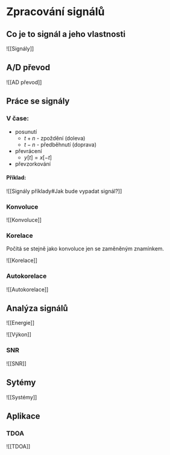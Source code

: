 # Zpracování signálů

## Co je to signál a jeho vlastnosti
![[Signály]]

## A/D převod
![[AD převod]]

## Práce se signály

### V čase:
- posunutí
	- $t+n$ - zpoždění (doleva)
	- $t - n$ - předběhnutí (doprava)
- převrácení 
	- $y[t] = x[-t]$
- převzorkování

#### Příklad:
![[Signály příklady#Jak bude vypadat signál?]]

### Konvoluce
![[Konvoluce]]

### Korelace
Počítá se stejně jako konvoluce jen se zaměněným znamínkem. 

![[Korelace]]
### Autokorelace
![[Autokorelace]]
## Analýza signálů
![[Energie]]

![[Výkon]]

### SNR
![[SNR]]

## Sytémy
![[Systémy]]

## Aplikace
### TDOA
![[TDOA]]

